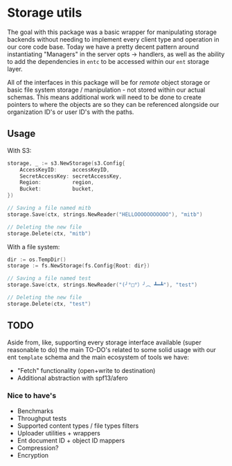 # Storage utils

The goal with this package was a basic wrapper for manipulating storage backends without needing to implement every client type and operation in our core code base. Today we have a pretty decent pattern around instantiating "Managers" in the server opts -> handlers, as well as the ability to add the dependencies in `entc` to be accessed within our `ent` storage layer. 

All of the interfaces in this package will be for _remote_ object storage or basic file system storage / manipulation - not stored within our actual schemas. This means additional work will need to be done to create pointers to where the objects are so they can be referenced alongside our organization ID's or user ID's with the paths. 

## Usage

With S3:

```go
storage, _ := s3.NewStorage(s3.Config{
    AccessKeyID:     accessKeyID,
    SecretAccessKey: secretAccessKey,
    Region:          region,
    Bucket:          bucket,
})

// Saving a file named mitb
storage.Save(ctx, strings.NewReader("HELLOOOOOOOOOOO"), "mitb")

// Deleting the new file
storage.Delete(ctx, "mitb")
```

With a file system:
```go
dir := os.TempDir()
storage := fs.NewStorage(fs.Config{Root: dir})

// Saving a file named test
storage.Save(ctx, strings.NewReader("(╯°□°）╯︵ ┻━┻"), "test")

// Deleting the new file
storage.Delete(ctx, "test")
```

## TODO

Aside from, like, supporting every storage interface available (super reasonable to do) the main TO-DO's related to some solid usage with our ent `template` schema and the main ecosystem of tools we have:

- "Fetch" functionality (open+write to destination)
- Additional abstraction with spf13/afero

### Nice to have's

- Benchmarks
- Throughput tests
- Supported content types / file types filters
- Uploader utilities + wrappers
- Ent document ID + object ID mappers
- Compression?
- Encryption